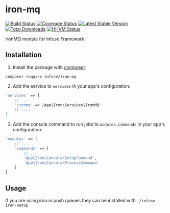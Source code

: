 iron-mq
=================

[![Build Status](https://travis-ci.org/infusephp/iron-mq.png?branch=master)](https://travis-ci.org/infusephp/iron-mq)
[![Coverage Status](https://coveralls.io/repos/infusephp/iron-mq/badge.png)](https://coveralls.io/r/infusephp/iron-mq)
[![Latest Stable Version](https://poser.pugx.org/infuse/iron-mq/v/stable.png)](https://packagist.org/packages/infuse/iron-mq)
[![Total Downloads](https://poser.pugx.org/infuse/iron-mq/downloads.png)](https://packagist.org/packages/infuse/iron-mq)
[![HHVM Status](http://hhvm.h4cc.de/badge/infuse/iron-mq.svg)](http://hhvm.h4cc.de/package/infuse/iron-mq)

IronMQ module for Infuse Framework

## Installation

1. Install the package with [composer](http://getcomposer.org):

```
composer require infuse/iron-mq
```

2. Add the service to `services` in your app's configuration:

```php
'services' => [
	// ...
	'ironmq' => /App\Iron\Services\IronMQ'
	// ....
]
```

3. Add the console command to run jobs to `modules.commands` in your app's configuration:

```php
'modules' => [
	// ...
	'commands' => [
		// ...
		'App\Iron\Console\SetupCommand',
		'App\Iron\Console\ProcessCommand'
	]
]
```

## Usage

If you are using iron.io push queues they can be installed with `./infuse iron-setup`